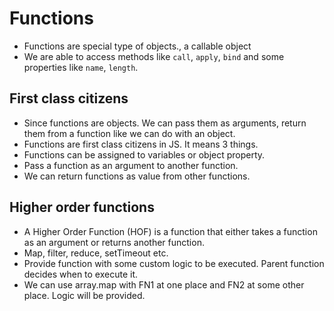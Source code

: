 # Functions

- Functions are special type of objects., a callable object
- We are able to access methods like `call`, `apply`, `bind` and some properties like `name`, `length`.


## First class citizens

- Since functions are objects. We can pass them as arguments, return them from a function like we can do with an object.
- Functions are first class citizens in JS. It means 3 things.
- Functions can be assigned to variables or object property.
- Pass a function as an argument to another function.
- We can return functions as value from other functions.


## Higher order functions

- A Higher Order Function (HOF) is a function that either takes a function as an argument or returns another function.
- Map, filter, reduce, setTimeout etc.
- Provide function with some custom logic to be executed. Parent function decides when to execute it.
- We can use array.map with FN1 at one place and FN2 at some other place. Logic will be provided.
